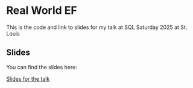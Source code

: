 # Real World EF

This is the code and link to slides for my talk at SQL Saturday 2025 at St. Louis 

## Slides

You can find the slides here:

[Slides for the talk](https://talkimages.blob.core.windows.net/sqlsaturdaystlouis/RealWorldEFSQLSatSTLouis.pptx)  